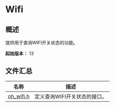 # Wifi

## 概述

提供用于查询WIFI开关状态的功能。

**起始版本：** 13
## 文件汇总

| 名称 | 描述 |
| -- | -- |
| [oh_wifi.h](capi-oh-wifi-h.md) | 定义查询WIFI开关状态的接口。 |
